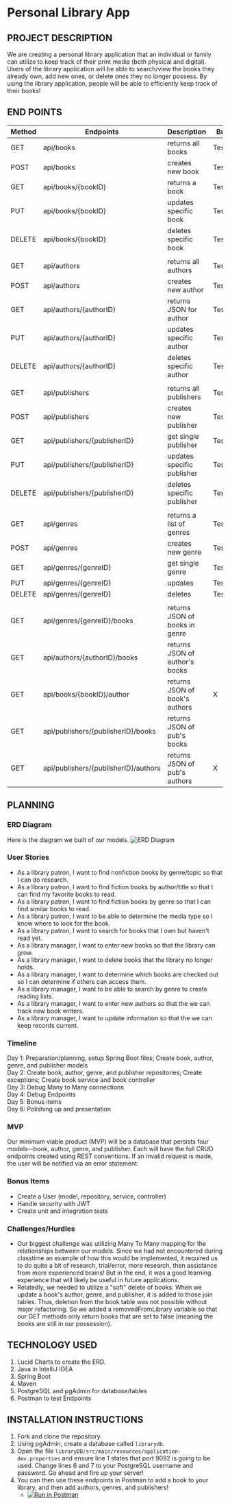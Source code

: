 # Personal Library App

## PROJECT DESCRIPTION

We are creating a personal library application that an individual or family can utilize to keep track of their print
media (both physical and digital). Users of the library application will be able to search/view the books they already
own, add new ones, or delete ones they no longer possess. By using the library application, people will be able to
efficiently keep track of their books!

## END POINTS

| Method |Endpoints                           | Description                    | Built  | JUnit |
|--------|------------------------------------|--------------------------------|--------|-------|
| GET    |api/books                           | returns all books              | Tested |
| POST   |api/books                           | creates new book               | Tested |
| GET    |api/books/{bookID}                  | returns a book                 | Tested |
| PUT    |api/books/{bookID}                  | updates specific book          | Tested |
| DELETE |api/books/{bookID}                  | deletes specific book          | Tested |
|        |                                    |                                |        |
| GET    |api/authors                         | returns all authors            | Tested |
| POST   |api/authors                         | creates new author             | Tested |
| GET    |api/authors/{authorID}              | returns JSON for author        | Tested |
| PUT    |api/authors/{authorID}              | updates specific author        | Tested |
| DELETE |api/authors/{authorID}              | deletes specific author        | Tested |
|        |                                    |                                |        |  
| GET    |api/publishers                      | returns all publishers         | Tested |
| POST   |api/publishers                      | creates new publisher          | Tested |
| GET    |api/publishers/{publisherID}        | get single publisher           | Tested |
| PUT    |api/publishers/{publisherID}        | updates specific publisher     | Tested |
| DELETE |api/publishers/{publisherID}        | deletes specific publisher     | Tested |
|        |                                    |                                |        |
| GET    |api/genres                          | returns a list of genres       | Tested |
| POST   |api/genres                          | creates new genre              | Tested |
| GET    |api/genres/{genreID}                | get single genre               | Tested |
| PUT    |api/genres/{genreID}                | updates                        | Tested |
| DELETE |api/genres/{genreID}                | deletes                        | Tested |
|        |                                    |                                |        |
| GET    |api/genres/{genreID}/books          | returns JSON of books in genre |        |
| GET    |api/authors/{authorID}/books        | returns JSON of author's books |        |
| GET    |api/books/{bookID}/author           | returns JSON of book's authors | X      |
| GET    |api/publishers/{publisherID}/books  | returns JSON of pub's books    |        |
| GET    |api/publishers/{publisherID}/authors| returns JSON of pub's authors  | X      |

## PLANNING

### ERD Diagram
Here is the diagram we built of our models.
![ERD Diagram](https://user-images.githubusercontent.com/79819338/148406873-2b707cb8-9c64-4029-a1c6-ea8f6001adac.png)

### User Stories

- As a library patron, I want to find nonfiction books by genre/topic so that I can do research.
- As a library patron, I want to find fiction books by author/title so that I can find my favorite books to read.
- As a library patron, I want to find fiction books by genre so that I can find similar books to read.
- As a library patron, I want to be able to determine the media type so I know where to look for the book.
- As a library patron, I want to search for books that I own but haven't read yet.
- As a library manager, I want to enter new books so that the library can grow.
- As a library manager, I want to delete books that the library no longer holds.
- As a library manager, I want to determine which books are checked out so I can determine if others can access them.
- As a library manager, I want to be able to search by genre to create reading lists.
- As a library manager, I want to enter new authors so that the we can track new book writers.
- As a library manager, I want to update information so that the we can keep records current.

### Timeline
Day 1: Preparation/planning, setup Spring Boot files; Create book, author, genre, and publisher models <br>
Day 2: Create book, author, genre, and publisher repositories; Create exceptions; Create book service and book controller <br>
Day 3: Debug Many to Many connections <br>
Day 4: Debug Endpoints <br>
Day 5: Bonus items <br>
Day 6: Polishing up and presentation

### MVP
Our minimum viable product (MVP) will be a database that persists four models--book, author, genre, and publisher. Each will have the full CRUD endpoints created using REST conventions. If an invalid request is made, the user will be notified via an error statement.

### Bonus Items
- Create a User (model, repository, service, controller)
- Handle security with JWT
- Create unit and integration tests

### Challenges/Hurdles
- Our biggest challenge was utilizing Many To Many mapping for the relationships between our models. Since we had not encountered during classtime an example of how this would be implemented, it required us to do quite a bit of research, trial/error, more research, then assistance from more experienced brains! But in the end, it was a good learning experience that will likely be useful in future applications. 
- Relatedly, we needed to utilize a "soft" delete of books. When we update a book's author, genre, and publisher, it is added to those join tables. Thus, deletion from the book table was not possible without major refactoring. So we added a removedFromLibrary variable so that our GET methods only return books that are set to false (meaning the books are still in our possession). 

## TECHNOLOGY USED
1. Lucid Charts to create the ERD.
2. Java in IntelliJ IDEA
3. Spring Boot
4. Maven
5. PostgreSQL and pgAdmin for database/tables
6. Postman to test Endpoints

## INSTALLATION INSTRUCTIONS
1. Fork and clone the repository.
2. Using pgAdmin, create a database called ```librarydb```.
3. Open the file ```libraryDB/src/main/resources/application-dev.properties``` and ensure line 1 states that port 9092 is going to be used. Change lines 6 and 7 to your PostgreSQL username and password. Go ahead and fire up your server!
4. You can then use these endpoints in Postman to add a book to your library, and then add authors, genres, and publishers!
    - [![Run in Postman](https://run.pstmn.io/button.svg)](https://app.getpostman.com/run-collection/4946b25c3802e77d763d?action=collection%2Fimport)


